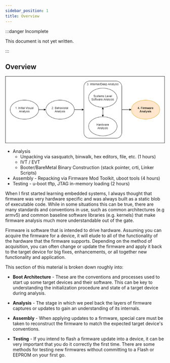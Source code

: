 ```yaml
---
sidebar_position: 1
title: Overview
---
```


:::danger Incomplete

This document is not yet written.

:::

## Overview

![process firmware](./process-step4.png)

- Analysis
  - Unpacking via sasquatch, binwalk, hex editors, file, etc. (1 hours)
  - IVT / EVT
  - Booter/BareMetal Binary Construction (stack pointer, crti, Linker Scripts)
- Assembly - Repacking via Firmware Mod Toolkit, uboot tools (4 hours)
- Testing - u-boot tftp, JTAG in-memory loading (2 hours)

When I first started learning embedded systems, I always thought that firmware was very hardware specific and was always built as a static blob of executable code. While in some situations this can be true, there are many standards and conventions in use, such as common architectures (e.g armv5) and common baseline software libraries (e.g. kernels) that make firmware analysis much more understandable out of the gate.

Firmware is software that is intended to drive hardware. Assuming you can acquire the firmware for a device, it will elude to all of the functionality of the hardware that the firmware supports. Depending on the method of acquisition, you can often change or update the firmware and apply it back to the target device for big fixes, enhancements, or all together new functionality and application.

This section of this material is broken down roughly into:

- **Boot Architecture** - These are the conventions and processes used to start up some target devices and their software. This can be key to understanding the initialization procedure and state of a target device during analysis.

- **Analysis** - The stage in which we peel back the layers of firmware captures or updates to gain an understanding of its internals.

- **Assembly** - When applying updates to a firmware, special care must be taken to reconstruct the firmware to match the expected target device's conventions.

- **Testing** - If you intend to flash a firmware update into a device, it can be very important that you do it correctly the first time. There are some methods for testing new firmwares without committing to a Flash or EEPROM on your first go.
